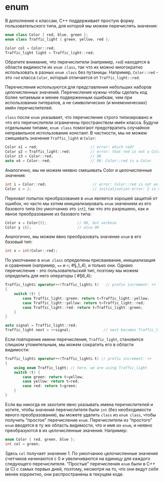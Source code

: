 # enum

В дополнение к классам, C++ поддерживает простую форму пользовательского типа, для которой мы можем перечислять значения:
```c++
enum class Color { red, blue, green };
enum class Traffic_light { green, yellow, red };

Color col = Color::red;
Traffic_light light = Traffic_light::red;
```

Обратите внимание, что перечислители (например, `red`) находятся в области видимости их `enum class`, так что их можно многократно использовать в разных `enum class` без путаницы. Например, `Color::red` - это `red` класса `Color`, который отличается от `Traffic_light::red`.

Перечисления используются для представления небольших наборов целочисленных значений. Перечисления нужны чтобы сделать код более читаемым и менее подверженным ошибкам, чем при использовании литералов, а не символических (и мнемонических) имён перечислителей.

`class` после `enum` указывает, что перечисление строго типизировано и что его перечислители ограничены пространством имён класса. Будучи отдельными типами, `enum class` помогают предотвратить случайное неправильное использование констант. В частности, мы не можем смешивать значения `Traffic_light` и `Color`:
```c++
Color x1 = red;                        // error: which red?
Color y2 = Traffic_light::red;         // error: that red is not a Color
Color z3 = Color::red;                 // OK
auto x4 = Color::red;                  // OK: Color::red is a Color
```

Аналогично, мы не можем неявно смешивать Color и целочисленные значения:
```c++
int i = Color::red;                     // error: Color::red is not an int
Color c = 2;                            // initialization error: 2 is not a Color
```

Перехват попыток преобразования в `enum` является хорошей защитой от ошибок, но часто мы хотим инициализировать `enum` значением из его базового типа (по умолчанию это `int`), так что это разрешено, как и явное преобразование из базового типа:
```c++
Color x = Color{5};              // OK, but verbose
Color y {6};                     // also OK
```

Аналогично, мы можем явно преобразовать значение `enum` в его базовый тип:
```c++
int x = int(Color::red);
```

По умолчанию в `enum class` определены присваивание, инициализация и сравнения (например, `==` и `<`; #§_1_4), и только они. Однако перечисление - это пользовательский тип, поэтому мы можем определить для него операторы ( #§6_4):
```c++
Traffic_light& operator++(Traffic_light& t)   // prefix increment: ++
{
	switch (t) {
		case Traffic_light::green: return t=Traffic_light::yellow;
		case Traffic_light::yellow: return t=Traffic_light::red;
		case Traffic_light::red: return t=Traffic_light::green;
	}
}

auto signal = Traffic_light::red;
Traffic_light next = ++signal;               // next becomes Traffic_light::green
```

Если повторение имени перечисления, `Traffic_light`, становится слишком утомительным, мы можем сократить его в области видимости:
```c++
Traffic_light& operator++(Traffic_light& t) // prefix increment: ++
{
	using enum Traffic_light; // here, we are using Traffic_light
	switch (t) {
		case green: return t=yellow;
		case yellow: return t=red;
		case red: return t=green;
	}
}
```

Если вы никогда не захотите явно указывать имена перечислителей и хотите, чтобы значения перечислителя были `int` (без необходимости явного преобразования), вы можете удалить `class` из `enum class`, чтобы получить “простое” перечисление `enum`. Перечислители из “простого” `enum` вводятся в ту же область видимости, что и имя их `enum`, и неявно преобразуются в их целочисленные значения. Например:
```c++
enum Color { red, green, blue };
int col = green;
```

Здесь `col` получает значение 1. По умолчанию целочисленные значения счетчиков начинаются с 0 и увеличиваются на единицу для каждого следующего перечислителя. “Простые” перечисления `enum` были в C++ (и C) с самых первых дней, поэтому, несмотря на то, что они ведут себя менее корректно, они распространены в текущем коде.

